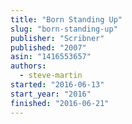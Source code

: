 ```yaml
---
title: "Born Standing Up"
slug: "born-standing-up"
publisher: "Scribner"
published: "2007"
asin: "1416553657"
authors:
  - steve-martin
started: "2016-06-13"
start_year: "2016"
finished: "2016-06-21"
---
```

